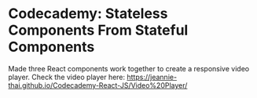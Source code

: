 # Codecademy: Stateless Components From Stateful Components

Made three React components work together to create a responsive video player. 
Check the video player here: https://jeannie-thai.github.io/Codecademy-React-JS/Video%20Player/
